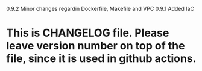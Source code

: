 0.9.2
    Minor changes regardin Dockerfile, Makefile and VPC
0.9.1
    Added IaC

# This is CHANGELOG file. Please leave version number on top of the file, since it is used in github actions.